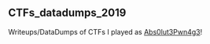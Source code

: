 ## CTFs_datadumps_2019

Writeups/DataDumps of CTFs I played as [Abs0lut3Pwn4g3](https://Abs0lut3Pwn4g3.cf/)!
